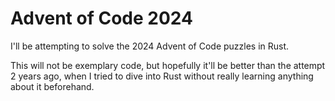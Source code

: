 # Advent of Code 2024

I'll be attempting to solve the 2024 Advent of Code puzzles in Rust.

This will not be exemplary code, but hopefully it'll be better than the attempt 2 years ago, when I tried to dive into Rust without really learning anything about it beforehand.
